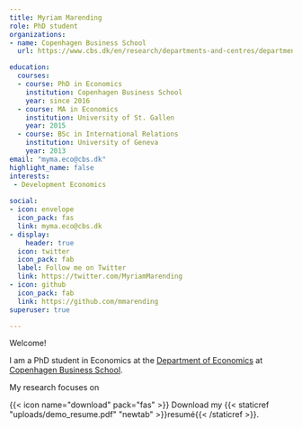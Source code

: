 ```yaml
---
title: Myriam Marending
role: PhD student
organizations:
- name: Copenhagen Business School
  url: https://www.cbs.dk/en/research/departments-and-centres/department-of-economics

education:
  courses:
  - course: PhD in Economics
    institution: Copenhagen Business School
    year: since 2016
  - course: MA in Economics
    institution: University of St. Gallen
    year: 2015
  - course: BSc in International Relations
    institution: University of Geneva
    year: 2013
email: "myma.eco@cbs.dk"
highlight_name: false
interests:
 - Development Economics
  
social:
- icon: envelope
  icon_pack: fas
  link: myma.eco@cbs.dk
- display:
    header: true
  icon: twitter
  icon_pack: fab
  label: Follow me on Twitter
  link: https://twitter.com/MyriamMarending
- icon: github
  icon_pack: fab
  link: https://github.com/mmarending
superuser: true

---
```


Welcome!

I am a PhD student in Economics at the [Department of Economics](https://www.cbs.dk/en/research/departments-and-centres/department-of-economics) at [Copenhagen Business School](https://www.cbs.dk/en).

My research focuses on 

{{< icon name="download" pack="fas" >}} Download my {{< staticref "uploads/demo_resume.pdf" "newtab" >}}resumé{{< /staticref >}}.
